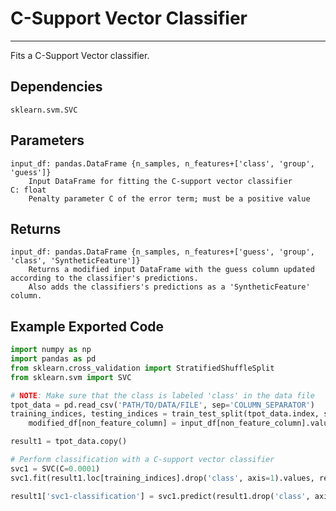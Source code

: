 # C-Support Vector Classifier
* * * 

Fits a C-Support Vector classifier.

## Dependencies
    sklearn.svm.SVC

Parameters
----------
    input_df: pandas.DataFrame {n_samples, n_features+['class', 'group', 'guess']}
        Input DataFrame for fitting the C-support vector classifier
    C: float
        Penalty parameter C of the error term; must be a positive value

Returns
-------
    input_df: pandas.DataFrame {n_samples, n_features+['guess', 'group', 'class', 'SyntheticFeature']}
        Returns a modified input DataFrame with the guess column updated according to the classifier's predictions.
        Also adds the classifiers's predictions as a 'SyntheticFeature' column.

Example Exported Code
---------------------

```Python
import numpy as np
import pandas as pd
from sklearn.cross_validation import StratifiedShuffleSplit
from sklearn.svm import SVC

# NOTE: Make sure that the class is labeled 'class' in the data file
tpot_data = pd.read_csv('PATH/TO/DATA/FILE', sep='COLUMN_SEPARATOR')
training_indices, testing_indices = train_test_split(tpot_data.index, stratify=tpot_data['class'].values, train_size=0.75, test_size=0.25)
    modified_df[non_feature_column] = input_df[non_feature_column].values

result1 = tpot_data.copy()

# Perform classification with a C-support vector classifier
svc1 = SVC(C=0.0001)
svc1.fit(result1.loc[training_indices].drop('class', axis=1).values, result1.loc[training_indices, 'class'].values)

result1['svc1-classification'] = svc1.predict(result1.drop('class', axis=1).values)

```

